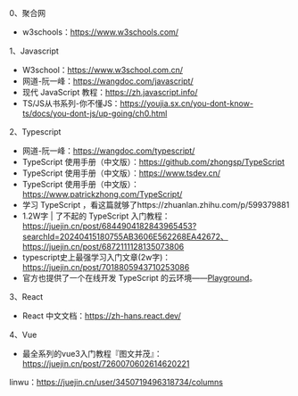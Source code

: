 0、聚合网

- w3schools：https://www.w3schools.com/

1、Javascript

- W3school：https://www.w3school.com.cn/
- 网道-阮一峰：https://wangdoc.com/javascript/
- 现代 JavaScript 教程：https://zh.javascript.info/
- TS/JS从书系列-你不懂JS：https://youjia.sx.cn/you-dont-know-ts/docs/you-dont-js/up-going/ch0.html

2、Typescript

- 网道-阮一峰：https://wangdoc.com/typescript/
- TypeScript 使用手册（中文版）：https://github.com/zhongsp/TypeScript
- TypeScript 使用手册（中文版）：https://www.tsdev.cn/
- TypeScript 使用手册（中文版）：https://www.patrickzhong.com/TypeScript/
- 学习 TypeScript ，看这篇就够了https://zhuanlan.zhihu.com/p/599379881
- 1.2W字 | 了不起的 TypeScript 入门教程：https://juejin.cn/post/6844904182843965453?searchId=20240415180755AB3606E562268EA42672、https://juejin.cn/post/6872111128135073806
- typescript史上最强学习入门文章(2w字)：https://juejin.cn/post/7018805943710253086
- 官方也提供了一个在线开发 TypeScript 的云环境——[Playground](https://link.juejin.cn/?target=https%3A%2F%2Fwww.typescriptlang.org%2Fzh%2Fplay)。

3、React

- React 中文文档：https://zh-hans.react.dev/

4、Vue

- 最全系列的vue3入门教程『图文并茂』：https://juejin.cn/post/7260070602614620221



linwu：https://juejin.cn/user/3450719496318734/columns